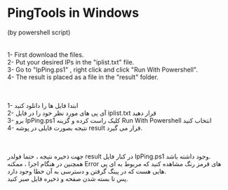 # PingTools in Windows
(by powershell script)
<br />
<br />
<br />
1- First download the files.<br />
2- Put your desired IPs in the "iplist.txt" file.<br />
3- Go to "IpPing.ps1" , right click and click "Run With Powershell".<br />
4- The result is placed as a file in the "result" folder.<br />
<br />
<br />

1- ابتدا فایل ها را دانلود کنید<br />
2- آی پی های مورد نظر خود را در فایل iplist.txt قرار دهید<br />
3- برو IpPing.ps1 کلیک راست کرده و گزینه Run With Powershell انتخاب کنید<br />
4- نتیجه بصورت فایلی در پوشه result قرار می گیرد.<br />

<br />
<br />
جهت ذخیره نتیجه ، حتما فولدر result در کنار فایل IpPing.ps1 وجود داشته باشد.<br />
همچنین در هنگام اجرا ، ممکنه Error های قرمز رنگ مشاهده کنید که مربوط به ای پی هایی هست که در پینگ گرفتن و دسترسی به آن خطا وجود دارد. <br />
پس تا بسته شدن صفحه و ذخیره فایل صبر کنید. <br />
<br />
